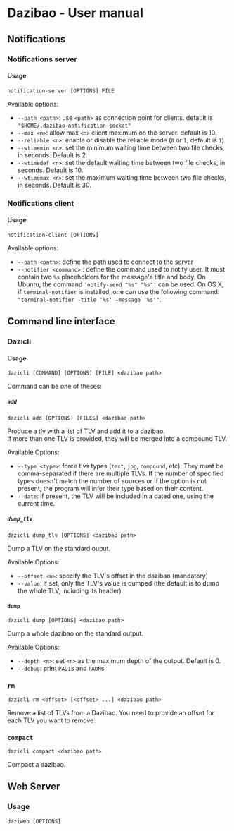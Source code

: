 # Dazibao - User manual

## Notifications

### Notifications server

#### Usage

```
notification-server [OPTIONS] FILE
```

Available options:

* `--path <path>`:  use `<path>` as connection point for clients. default is
  `"$HOME/.dazibao-notification-socket"`
* `--max <n>`: allow max `<n>` client maximum on the server. default is 10.
* `--reliable <n>`: enable or disable the reliable mode (`0` or `1`, default is
  `1`)
* `--wtimemin <n>`: set the minimum waiting time between two file checks, in
  seconds. Default is 2.
* `--wtimedef <n>`: set the default waiting time between two file checks, in
  seconds. Default is 10.
* `--wtimemax <n>`: set the maximum waiting time between two file checks, in
  seconds. Default is 30.

### Notifications client

#### Usage

```
notification-client [OPTIONS]
```

Available options:

* `--path <path>`: define the path used to connect to the server
* `--notifier <command>` : define the command used to notify user. It must
  contain two `%s` placeholders for the message's title and body. On Ubuntu,
  the command `'notify-send "%s" "%s"'` can be used. On OS X, if
  `terminal-notifier` is installed, one can use the following command:
  `"terminal-notifier -title '%s' -message '%s'"`.

## Command line interface

### Dazicli

#### Usage

```
dazicli [COMMAND] [OPTIONS] [FILE] <dazibao path>
```

Command can be one of theses:

##### `add`

```
dazicli add [OPTIONS] [FILES] <dazibao path>
```

Produce a tlv with a list of TLV and add it to a dazibao.  
If more than one TLV is provided, they will be merged into a compound TLV.

Available Options:

* `--type <type>`: force tlvs types (`text`, `jpg`, `compound`, etc). They must
  be comma-separated if there are multiple TLVs. If the number of specified
  types doesn't match the number of sources or if the option is not present,
  the program will infer their type based on their content.
* `--date`: if present, the TLV will be included in a dated one, using the
  current time.

##### `dump_tlv`

```
dazicli dump_tlv [OPTIONS] <dazibao path>
```

Dump a TLV on the standard ouput.

Available Options:

* `--offset <n>`: specify the TLV's offset in the dazibao (mandatory)
* `--value`: if set, only the TLV's value is dumped (the default is to dump the
  whole TLV, including its header)

#### `dump`

```
dazicli dump [OPTIONS] <dazibao path>
```

Dump a whole dazibao on the standard output.

Available Options:

* `--depth <n>`: set `<n>` as the maximum depth of the output. Default is 0.
* `--debug`: print `PAD1`s and `PADN`s

### `rm`

```
dazicli rm <offset> [<offset> ...] <dazibao path>
```

Remove a list of TLVs from a Dazibao. You need to provide an offset for each
TLV you want to remove.

### `compact`

```
dazicli compact <dazibao path>
```

Compact a dazibao.

## Web Server

### Usage

```
daziweb [OPTIONS]
```
